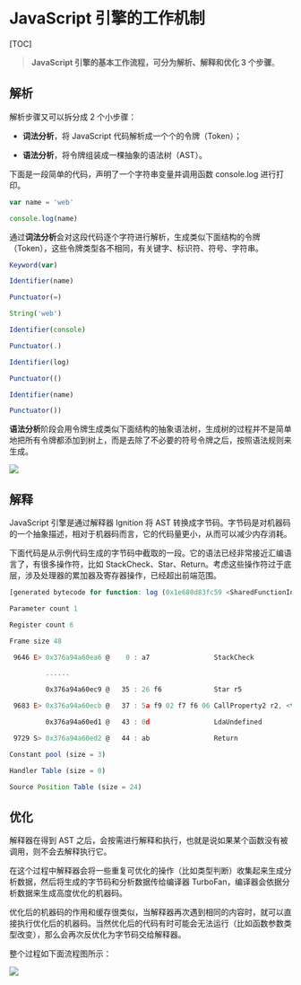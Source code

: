 # JavaScript 引擎的工作机制

[TOC]



>  **JavaScript 引擎的基本工作流程，可分为解析、解释和优化 3 个步骤**。



## 解析

解析步骤又可以拆分成 2 个小步骤：

- **词法分析**，将 JavaScript 代码解析成一个个的令牌（Token）；

- **语法分析**，将令牌组装成一棵抽象的语法树（AST）。

下面是一段简单的代码，声明了一个字符串变量并调用函数 console.log 进行打印。

```js
var name = 'web'

console.log(name)
```

通过**词法分析**会对这段代码逐个字符进行解析，生成类似下面结构的令牌（Token），这些令牌类型各不相同，有关键字、标识符、符号、字符串。

```js
Keyword(var)

Identifier(name)

Punctuator(=)

String('web')

Identifier(console)

Punctuator(.)

Identifier(log)

Punctuator(()

Identifier(name)

Punctuator())

```



**语法分析**阶段会用令牌生成类似下面结构的抽象语法树，生成树的过程并不是简单地把所有令牌都添加到树上，而是去除了不必要的符号令牌之后，按照语法规则来生成。

![](E:\note\前端\笔记\js\拉钩教育\AST.png)





## 解释

JavaScript 引擎是通过解释器 Ignition 将 AST 转换成字节码。字节码是对机器码的一个抽象描述，相对于机器码而言，它的代码量更小，从而可以减少内存消耗。

下面代码是从示例代码生成的字节码中截取的一段。它的语法已经非常接近汇编语言了，有很多操作符，比如 StackCheck、Star、Return。考虑这些操作符过于底层，涉及处理器的累加器及寄存器操作，已经超出前端范围。

```js
[generated bytecode for function: log (0x1e680d83fc59 <SharedFunctionInfo log>)]

Parameter count 1

Register count 6

Frame size 48

 9646 E> 0x376a94a60ea6 @    0 : a7                StackCheck 

         ......

         0x376a94a60ec9 @   35 : 26 f6             Star r5

 9683 E> 0x376a94a60ecb @   37 : 5a f9 02 f7 f6 06 CallProperty2 r2, <this>, r4, r5, [6]

         0x376a94a60ed1 @   43 : 0d                LdaUndefined 

 9729 S> 0x376a94a60ed2 @   44 : ab                Return 

Constant pool (size = 3)

Handler Table (size = 0)

Source Position Table (size = 24)

```



## 优化

解释器在得到 AST 之后，会按需进行解释和执行，也就是说如果某个函数没有被调用，则不会去解释执行它。

在这个过程中解释器会将一些重复可优化的操作（比如类型判断）收集起来生成分析数据，然后将生成的字节码和分析数据传给编译器 TurboFan，编译器会依据分析数据来生成高度优化的机器码。

优化后的机器码的作用和缓存很类似，当解释器再次遇到相同的内容时，就可以直接执行优化后的机器码。当然优化后的代码有时可能会无法运行（比如函数参数类型改变），那么会再次反优化为字节码交给解释器。

整个过程如下面流程图所示：

![](E:\note\前端\笔记\js\拉钩教育\流程.png)
